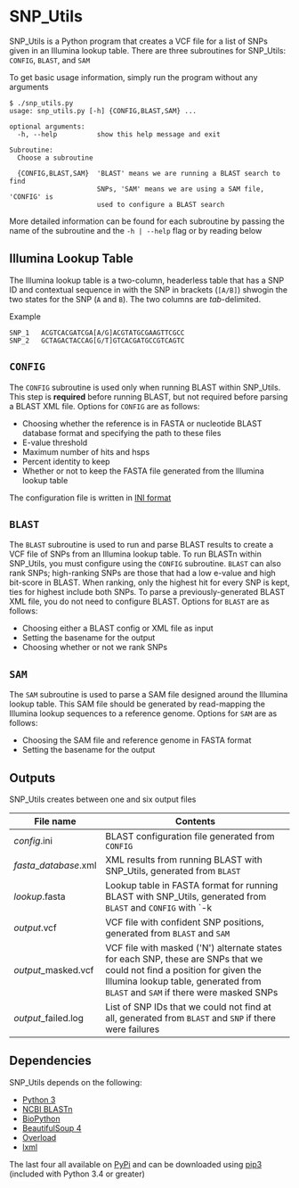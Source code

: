 # SNP_Utils

SNP\_Utils is a Python program that creates a VCF file for a list of SNPs given in an Illumina lookup table. There are three subroutines for SNP\_Utils: `CONFIG`, `BLAST`, and `SAM`

To get basic usage information, simply run the program without any arguments

```
$ ./snp_utils.py
usage: snp_utils.py [-h] {CONFIG,BLAST,SAM} ...

optional arguments:
  -h, --help          show this help message and exit

Subroutine:
  Choose a subroutine

  {CONFIG,BLAST,SAM}  'BLAST' means we are running a BLAST search to find
                      SNPs, 'SAM' means we are using a SAM file, 'CONFIG' is
                      used to configure a BLAST search
```

More detailed information can be found for each subroutine by passing the name of the subroutine and the `-h | --help` flag or by reading below

## Illumina Lookup Table

The Illumina lookup table is a two-column, headerless table that has a SNP ID and contextual sequence in with the SNP in brackets (`[A/B]`) shwogin the two states for the SNP (`A` and `B`). The two columns are *tab*-delimited.

Example

```
SNP_1   ACGTCACGATCGA[A/G]ACGTATGCGAAGTTCGCC
SNP_2   GCTAGACTACCAG[G/T]GTCACGATGCCGTCAGTC
```

## `CONFIG`

The `CONFIG` subroutine is used only when running BLAST within SNP\_Utils. This step is **required** before running BLAST, but not required before parsing a BLAST XML file. Options for `CONFIG` are as follows:

 - Choosing whether the reference is in FASTA or nucleotide BLAST database format and specifying the path to these files
 - E-value threshold
 - Maximum number of hits and hsps
 - Percent identity to keep
 - Whether or not to keep the FASTA file generated from the Illumina lookup table

The configuration file is written in [INI format](https://www.wikiwand.com/en/INI_file)

## `BLAST`

The `BLAST` subroutine is used to run and parse BLAST results to create a VCF file of SNPs from an Illumina lookup table. To run BLASTn within SNP\_Utils, you must configure using the `CONFIG` subroutine. `BLAST` can also rank SNPs; high-ranking SNPs are those that had a low e-value and high bit-score in BLAST. When ranking, only the highest hit for every SNP is kept, ties for highest include both SNPs. To parse a previously-generated BLAST XML file, you do not need to configure BLAST. Options for `BLAST` are as follows:

 - Choosing either a BLAST config or XML file as input
 - Setting the basename for the output
 - Choosing whether or not we rank SNPs

## `SAM`

The `SAM` subroutine is used to parse a SAM file designed around the Illumina lookup table. This SAM file should be generated by read-mapping the Illumina lookup sequences to a reference genome. Options for `SAM` are as follows:

 - Choosing the SAM file and reference genome in FASTA format
 - Setting the basename for the output

## Outputs

SNP\_Utils creates between one and six output files

| File name | Contents |
| --------- | -------- |
| *config*.ini | BLAST configuration file generated from `CONFIG` |
| *fasta*_*database*.xml | XML results from running BLAST with SNP\_Utils, generated from `BLAST` |
| *lookup*.fasta | Lookup table in FASTA format for running BLAST with SNP\_Utils, generated from `BLAST` and `CONFIG` with `-k | --keep-query`
| *output*.vcf | VCF file with confident SNP positions, generated from `BLAST` and `SAM` |
| *output*_masked.vcf | VCF file with masked ('N') alternate states for each SNP, these are SNPs that we could not find a position for given the Illumina lookup table, generated from `BLAST` and `SAM` if there were masked SNPs |
| *output*_failed.log | List of SNP IDs that we could not find at all, generated from `BLAST` and `SNP` if there were failures|

## Dependencies
SNP\_Utils depends on the following:
 - [Python 3](https://www.python.org/downloads/)
 - [NCBI BLASTn](http://blast.ncbi.nlm.nih.gov/Blast.cgi)
 - [BioPython](http://biopython.org/wiki/Biopython)
 - [BeautifulSoup 4](https://www.crummy.com/software/BeautifulSoup/)
 - [Overload](https://pypi.python.org/pypi/overload)
 - [lxml](http://lxml.de/)

The last four all available on [PyPi](https://pypi.python.org/pypi) and can be downloaded using [pip3](https://pip.pypa.io/en/latest/installing/) (included with Python 3.4 or greater)
